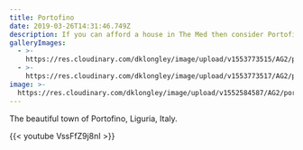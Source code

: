 ```yaml
---
title: Portofino
date: 2019-03-26T14:31:46.749Z
description: If you can afford a house in The Med then consider Portofino
galleryImages:
  - >-
    https://res.cloudinary.com/dklongley/image/upload/v1553773515/AG2/portofino_leoks_shutterstock.jpg
  - >-
    https://res.cloudinary.com/dklongley/image/upload/v1553773517/AG2/portofino-italy.jpg
image: >-
  https://res.cloudinary.com/dklongley/image/upload/v1552584587/AG2/portofino2.jpg
---
```

The beautiful town of Portofino, Liguria, Italy.

{{< youtube VssFfZ9j8nI >}}
